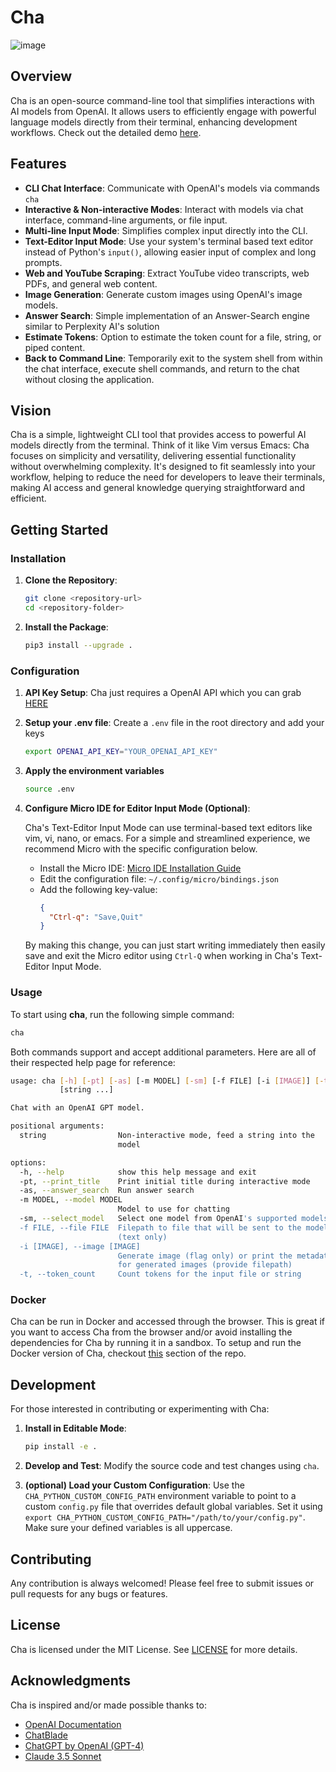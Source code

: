 # Cha

![image](https://github.com/user-attachments/assets/03eff35f-1489-49a8-9e3f-23723f1b1c1c)

## Overview

Cha is an open-source command-line tool that simplifies interactions with AI models from OpenAI. It allows users to efficiently engage with powerful language models directly from their terminal, enhancing development workflows. Check out the detailed demo [here](https://youtu.be/7zG8iFZjKtM?si=sOenMYNUb7XSWAsi).

## Features

- **CLI Chat Interface**: Communicate with OpenAI's models via commands `cha`
- **Interactive & Non-interactive Modes**: Interact with models via chat interface, command-line arguments, or file input.
- **Multi-line Input Mode**: Simplifies complex input directly into the CLI.
- **Text-Editor Input Mode**: Use your system's terminal based text editor instead of Python's `input()`, allowing easier input of complex and long prompts.
- **Web and YouTube Scraping**: Extract YouTube video transcripts, web PDFs, and general web content.
- **Image Generation**: Generate custom images using OpenAI's image models.
- **Answer Search**: Simple implementation of an Answer-Search engine similar to Perplexity AI's solution
- **Estimate Tokens**: Option to estimate the token count for a file, string, or piped content.
- **Back to Command Line**: Temporarily exit to the system shell from within the chat interface, execute shell commands, and return to the chat without closing the application.

## Vision

Cha is a simple, lightweight CLI tool that provides access to powerful AI models directly from the terminal. Think of it like Vim versus Emacs: Cha focuses on simplicity and versatility, delivering essential functionality without overwhelming complexity. It's designed to fit seamlessly into your workflow, helping to reduce the need for developers to leave their terminals, making AI access and general knowledge querying straightforward and efficient.

## Getting Started

### Installation

1. **Clone the Repository**:

   ```bash
   git clone <repository-url>
   cd <repository-folder>
   ```

2. **Install the Package**:
   ```bash
   pip3 install --upgrade .
   ```

### Configuration

1. **API Key Setup**: Cha just requires a OpenAI API which you can grab [HERE](https://platform.openai.com/api-keys)

2. **Setup your .env file**: Create a `.env` file in the root directory and add your keys

   ```bash
   export OPENAI_API_KEY="YOUR_OPENAI_API_KEY"
   ```

3. **Apply the environment variables**

   ```bash
   source .env
   ```

4. **Configure Micro IDE for Editor Input Mode (Optional)**:

   Cha's Text-Editor Input Mode can use terminal-based text editors like vim, vi, nano, or emacs. For a simple and streamlined experience, we recommend Micro with the specific configuration below.

   - Install the Micro IDE: [Micro IDE Installation Guide](https://github.com/zyedidia/micro)
   - Edit the configuration file: `~/.config/micro/bindings.json`
   - Add the following key-value:
     ```json
     {
       "Ctrl-q": "Save,Quit"
     }
     ```

   By making this change, you can just start writing immediately then easily save and exit the Micro editor using `Ctrl-Q` when working in Cha's Text-Editor Input Mode.

### Usage

To start using **cha**, run the following simple command:

```bash
cha
```

Both commands support and accept additional parameters. Here are all of their respected help page for reference:

```bash
usage: cha [-h] [-pt] [-as] [-m MODEL] [-sm] [-f FILE] [-i [IMAGE]] [-t]
           [string ...]

Chat with an OpenAI GPT model.

positional arguments:
  string                Non-interactive mode, feed a string into the
                        model

options:
  -h, --help            show this help message and exit
  -pt, --print_title    Print initial title during interactive mode
  -as, --answer_search  Run answer search
  -m MODEL, --model MODEL
                        Model to use for chatting
  -sm, --select_model   Select one model from OpenAI's supported models
  -f FILE, --file FILE  Filepath to file that will be sent to the model
                        (text only)
  -i [IMAGE], --image [IMAGE]
                        Generate image (flag only) or print the metadata
                        for generated images (provide filepath)
  -t, --token_count     Count tokens for the input file or string
```

### Docker

Cha can be run in Docker and accessed through the browser. This is great if you want to access Cha from the browser and/or avoid installing the dependencies for Cha by running it in a sandbox. To setup and run the Docker version of Cha, checkout [this](./docker/) section of the repo.

## Development

For those interested in contributing or experimenting with Cha:

1. **Install in Editable Mode**:

   ```bash
   pip install -e .
   ```

2. **Develop and Test**: Modify the source code and test changes using `cha`.

3. **(optional) Load your Custom Configuration**: Use the `CHA_PYTHON_CUSTOM_CONFIG_PATH` environment variable to point to a custom `config.py` file that overrides default global variables. Set it using `export CHA_PYTHON_CUSTOM_CONFIG_PATH="/path/to/your/config.py"`. Make sure your defined variables is all uppercase.

## Contributing

Any contribution is always welcomed! Please feel free to submit issues or pull requests for any bugs or features.

## License

Cha is licensed under the MIT License. See [LICENSE](./LICENSE) for more details.

## Acknowledgments

Cha is inspired and/or made possible thanks to:

- [OpenAI Documentation](https://platform.openai.com/docs/overview)
- [ChatBlade](https://github.com/npiv/chatblade)
- [ChatGPT by OpenAI (GPT-4)](https://chat.openai.com/)
- [Claude 3.5 Sonnet](https://claude.ai/chats)
